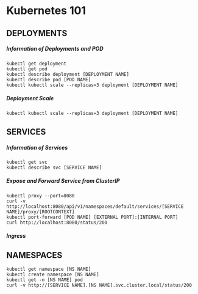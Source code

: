 # Kubernetes 101
## DEPLOYMENTS
##### Information of Deployments and POD
```
kubectl get deployment
kubectl get pod
kubectl describe deployment [DEPLOYMENT NAME]
kubectl describe pod [POD NAME]
kubectl kubectl scale --replicas=3 deployment [DEPLOYMENT NAME]
```
##### Deployment Scale
```
kubectl kubectl scale --replicas=3 deployment [DEPLOYMENT NAME]
```
## SERVICES
##### Information of Services
```
kubectl get svc
kubectl describe svc [SERVICE NAME]
```
##### Expose and Forward Service from ClusterIP
```
kubectl proxy --port=8080
curl -v http://localhost:8080/api/v1/namespaces/default/services/[SERVICE NAME]/proxy/[ROOTCONTEXT]
kubectl port-forward [POD NAME] [EXTERNAL PORT]:[INTERNAL PORT]
curl http://localhost:8080/status/200
```
##### Ingress
## NAMESPACES
```
kubectl get namespace [NS NAME]
kubectl create namespace [NS NAME]
kubectl get -n [NS NAME] pod
curl -v http://[SERVICE NAME].[NS NAME].svc.cluster.local/status/200
```